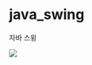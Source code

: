 # java_swing
자바 스윙


<img src="https://1.bp.blogspot.com/-o7qDO9Iy2qI/WQsau9Eg5mI/AAAAAAAADQQ/BUejmGOvA2wEbDF4zj0xnSC3iNsmtEA1QCLcB/s1600/%25EC%259D%25B4%25EB%25AF%25B8%25EC%25A7%2580%2B6.png"  />
